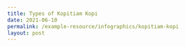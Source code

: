 ```yaml
---
title: Types of Kopitiam Kopi
date: 2021-06-10
permalink: /example-resource/infographics/kopitiam-kopi
layout: post
---
```

